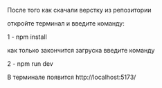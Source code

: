После того как скачали верстку из репозитории 

откройте терминал и введите команду:

1 - npm install

как только закончится загруска введите команду

2 - npm run dev 

В терминале появится http://localhost:5173/
